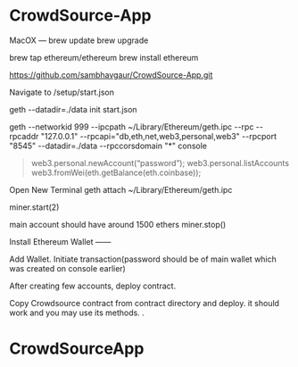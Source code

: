# CrowdSource-App
MacOX —
brew update
brew upgrade

brew tap ethereum/ethereum
brew install ethereum

https://github.com/sambhavgaur/CrowdSource-App.git

Navigate to /setup/start.json

geth --datadir=./data init start.json


geth --networkid 999 --ipcpath ~/Library/Ethereum/geth.ipc --rpc --rpcaddr "127.0.0.1" --rpcapi="db,eth,net,web3,personal,web3" --rpcport "8545" --datadir=./data --rpccorsdomain "*" console

>web3.personal.newAccount(“password”);
>web3.personal.listAccounts
> web3.fromWei(eth.getBalance(eth.coinbase));

Open New Terminal 
geth attach ~/Library/Ethereum/geth.ipc

miner.start(2)

main account should have around 1500 ethers
miner.stop()

Install Ethereum Wallet ——

Add Wallet.
Initiate transaction(password should be of main wallet which was created on console earlier)

After creating few accounts, deploy contract.

Copy Crowdsource contract from contract directory and deploy. it should work and you may use its methods.
.

# CrowdSourceApp
